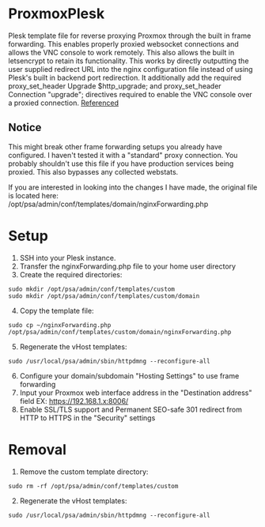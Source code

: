 # ProxmoxPlesk
Plesk template file for reverse proxying Proxmox through the built in frame forwarding. This enables properly proxied websocket connections and allows the VNC console to work remotely. This also allows the built in letsencrypt to retain its functionality. This works by directly outputting the user supplied redirect URL into the nginx configuration file instead of using Plesk's built in backend port redirection. It additionally add the required proxy_set_header Upgrade $http_upgrade; and proxy_set_header Connection "upgrade"; directives required to enable the VNC console over a proxied connection. [Referenced](https://pve.proxmox.com/wiki/Web_Interface_Via_Nginx_Proxy)

## Notice
This might break other frame forwarding setups you already have configured. I haven't tested it with a "standard" proxy connection. You probably shouldn't use this file if you have production services being proxied. This also bypasses any collected webstats.

If you are interested in looking into the changes I have made, the original file is located here:
/opt/psa/admin/conf/templates/domain/nginxForwarding.php

# Setup
1) SSH into your Plesk instance.
2) Transfer the nginxForwarding.php file to your home user directory
3) Create the required directories:
```
sudo mkdir /opt/psa/admin/conf/templates/custom
sudo mkdir /opt/psa/admin/conf/templates/custom/domain
```
4) Copy the template file:
```
sudo cp ~/nginxForwarding.php /opt/psa/admin/conf/templates/custom/domain/nginxForwarding.php
```
5) Regenerate the vHost templates:
```
sudo /usr/local/psa/admin/sbin/httpdmng --reconfigure-all
```
6) Configure your domain/subdomain "Hosting Settings" to use frame forwarding
7) Input your Proxmox web interface address in the "Destination address" field EX: https://192.168.1.x:8006/
8) Enable SSL/TLS support and Permanent SEO-safe 301 redirect from HTTP to HTTPS in the "Security" settings

# Removal
1) Remove the custom template directory:
```
sudo rm -rf /opt/psa/admin/conf/templates/custom
```
2) Regenerate the vHost templates:
```
sudo /usr/local/psa/admin/sbin/httpdmng --reconfigure-all
```
